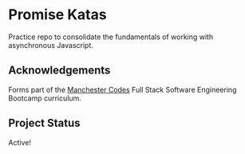 # Promise Katas

Practice repo to consolidate the fundamentals of working with asynchronous Javascript.

## Acknowledgements

Forms part of the <a href="https://www.manchestercodes.com/">Manchester Codes</a> Full Stack Software Engineering Bootcamp curriculum.

## Project Status

Active!
